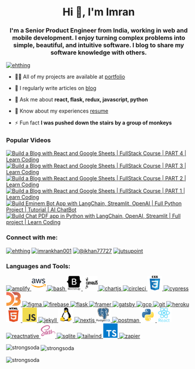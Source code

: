 <h1 align="center">Hi 👋, I'm Imran</h1>
<h3 align="center">I'm a Senior Product Engineer from India, working in web and mobile development. I enjoy turning complex problems into simple, beautiful, and intuitive software. I blog to share my software knowledge with others.</h3>

<p align="left"> <a href="https://twitter.com/ehthing" target="blank"><img src="https://img.shields.io/twitter/follow/ehthing?logo=twitter&style=for-the-badge" alt="ehthing" /></a> </p>

- 👨‍💻 All of my projects are available at [portfolio](https://imran.wiki/portfolio)

- 📝 I regularly write articles on [blog](https://imran.wiki/blog)

- 💬 Ask me about **react, flask, redux, javascript, python**

- 📄 Know about my experiences [resume](https://imran.wiki/resume)

- ⚡ Fun fact **I was pushed down the stairs by a group of monkeys**

### Popular Videos
<!-- BEGIN YOUTUBE-CARDS -->
[![Build a Blog with React and Google Sheets | FullStack Course | PART 4 | Learn Coding](https://ytcards.demolab.com/?id=bjr1xjvcT4I&title=Build+a+Blog+with+React+and+Google+Sheets+%7C+FullStack+Course+%7C+PART+4+%7C+Learn+Coding&lang=en&timestamp=1707879618&background_color=%230d1117&title_color=%23ffffff&stats_color=%23dedede&max_title_lines=1&width=250&border_radius=5 "Build a Blog with React and Google Sheets | FullStack Course | PART 4 | Learn Coding")](https://www.youtube.com/watch?v=bjr1xjvcT4I)
[![Build a Blog with React and Google Sheets | FullStack Course | PART 3 | Learn Coding](https://ytcards.demolab.com/?id=nWCAjEKFFo4&title=Build+a+Blog+with+React+and+Google+Sheets+%7C+FullStack+Course+%7C+PART+3+%7C+Learn+Coding&lang=en&timestamp=1707793225&background_color=%230d1117&title_color=%23ffffff&stats_color=%23dedede&max_title_lines=1&width=250&border_radius=5 "Build a Blog with React and Google Sheets | FullStack Course | PART 3 | Learn Coding")](https://www.youtube.com/watch?v=nWCAjEKFFo4)
[![Build a Blog with React and Google Sheets | FullStack Course | PART 2 | Learn Coding](https://ytcards.demolab.com/?id=7Iqt1J87jao&title=Build+a+Blog+with+React+and+Google+Sheets+%7C+FullStack+Course+%7C+PART+2+%7C+Learn+Coding&lang=en&timestamp=1707716881&background_color=%230d1117&title_color=%23ffffff&stats_color=%23dedede&max_title_lines=1&width=250&border_radius=5 "Build a Blog with React and Google Sheets | FullStack Course | PART 2 | Learn Coding")](https://www.youtube.com/watch?v=7Iqt1J87jao)
[![Build a Blog with React and Google Sheets | FullStack Course | PART 1 | Learn Coding](https://ytcards.demolab.com/?id=8mhYdZCMjMc&title=Build+a+Blog+with+React+and+Google+Sheets+%7C+FullStack+Course+%7C+PART+1+%7C+Learn+Coding&lang=en&timestamp=1707716669&background_color=%230d1117&title_color=%23ffffff&stats_color=%23dedede&max_title_lines=1&width=250&border_radius=5 "Build a Blog with React and Google Sheets | FullStack Course | PART 1 | Learn Coding")](https://www.youtube.com/watch?v=8mhYdZCMjMc)
[![Build Eminem Bot App with LangChain, Streamlit, OpenAI | Full Python Project | Tutorial | AI ChatBot](https://ytcards.demolab.com/?id=a2shHB4MRZ4&title=Build+Eminem+Bot+App+with+LangChain%2C+Streamlit%2C+OpenAI+%7C+Full+Python+Project+%7C+Tutorial+%7C+AI+ChatBot&lang=en&timestamp=1707033840&background_color=%230d1117&title_color=%23ffffff&stats_color=%23dedede&max_title_lines=1&width=250&border_radius=5 "Build Eminem Bot App with LangChain, Streamlit, OpenAI | Full Python Project | Tutorial | AI ChatBot")](https://www.youtube.com/watch?v=a2shHB4MRZ4)
[![Build Chat PDF app in Python with LangChain, OpenAI, Streamlit | Full project | Learn Coding](https://ytcards.demolab.com/?id=WYzFzZg4YZI&title=Build+Chat+PDF+app+in+Python+with+LangChain%2C+OpenAI%2C+Streamlit+%7C+Full+project+%7C+Learn+Coding&lang=en&timestamp=1706955638&background_color=%230d1117&title_color=%23ffffff&stats_color=%23dedede&max_title_lines=1&width=250&border_radius=5 "Build Chat PDF app in Python with LangChain, OpenAI, Streamlit | Full project | Learn Coding")](https://www.youtube.com/watch?v=WYzFzZg4YZI)
<!-- END YOUTUBE-CARDS -->


<h3 align="left">Connect with me:</h3>
<p align="left">
<a href="https://twitter.com/ehthing" target="blank"><img align="center" src="https://raw.githubusercontent.com/rahuldkjain/github-profile-readme-generator/master/src/images/icons/Social/twitter.svg" alt="ehthing" height="30" width="40" /></a>
<a href="https://linkedin.com/in/imrankhan001" target="blank"><img align="center" src="https://raw.githubusercontent.com/rahuldkjain/github-profile-readme-generator/master/src/images/icons/Social/linked-in-alt.svg" alt="imrankhan001" height="30" width="40" /></a>
<a href="https://medium.com/@ikhan77727" target="blank"><img align="center" src="https://raw.githubusercontent.com/rahuldkjain/github-profile-readme-generator/master/src/images/icons/Social/medium.svg" alt="@ikhan77727" height="30" width="40" /></a>
<a href="https://www.youtube.com/c/jutsupoint" target="blank"><img align="center" src="https://raw.githubusercontent.com/rahuldkjain/github-profile-readme-generator/master/src/images/icons/Social/youtube.svg" alt="jutsupoint" height="30" width="40" /></a>
</p>

<h3 align="left">Languages and Tools:</h3>
<p align="left"> <a href="https://aws.amazon.com/amplify/" target="_blank" rel="noreferrer"> <img src="https://docs.amplify.aws/assets/logo-dark.svg" alt="amplify" width="40" height="40"/> </a> <a href="https://aws.amazon.com" target="_blank" rel="noreferrer"> <img src="https://raw.githubusercontent.com/devicons/devicon/master/icons/amazonwebservices/amazonwebservices-original-wordmark.svg" alt="aws" width="40" height="40"/> </a> <a href="https://www.gnu.org/software/bash/" target="_blank" rel="noreferrer"> <img src="https://www.vectorlogo.zone/logos/gnu_bash/gnu_bash-icon.svg" alt="bash" width="40" height="40"/> </a> <a href="https://getbootstrap.com" target="_blank" rel="noreferrer"> <img src="https://raw.githubusercontent.com/devicons/devicon/master/icons/bootstrap/bootstrap-plain-wordmark.svg" alt="bootstrap" width="40" height="40"/> </a> <a href="https://canvasjs.com" target="_blank" rel="noreferrer"> <img src="https://raw.githubusercontent.com/Hardik0307/Hardik0307/master/assets/canvasjs-charts.svg" alt="canvasjs" width="40" height="40"/> </a> <a href="https://www.chartjs.org" target="_blank" rel="noreferrer"> <img src="https://www.chartjs.org/media/logo-title.svg" alt="chartjs" width="40" height="40"/> </a> <a href="https://circleci.com" target="_blank" rel="noreferrer"> <img src="https://www.vectorlogo.zone/logos/circleci/circleci-icon.svg" alt="circleci" width="40" height="40"/> </a> <a href="https://www.w3schools.com/css/" target="_blank" rel="noreferrer"> <img src="https://raw.githubusercontent.com/devicons/devicon/master/icons/css3/css3-original-wordmark.svg" alt="css3" width="40" height="40"/> </a> <a href="https://www.cypress.io" target="_blank" rel="noreferrer"> <img src="https://raw.githubusercontent.com/simple-icons/simple-icons/6e46ec1fc23b60c8fd0d2f2ff46db82e16dbd75f/icons/cypress.svg" alt="cypress" width="40" height="40"/> </a> <a href="https://d3js.org/" target="_blank" rel="noreferrer"> <img src="https://raw.githubusercontent.com/devicons/devicon/master/icons/d3js/d3js-original.svg" alt="d3js" width="40" height="40"/> </a> <a href="https://www.figma.com/" target="_blank" rel="noreferrer"> <img src="https://www.vectorlogo.zone/logos/figma/figma-icon.svg" alt="figma" width="40" height="40"/> </a> <a href="https://firebase.google.com/" target="_blank" rel="noreferrer"> <img src="https://www.vectorlogo.zone/logos/firebase/firebase-icon.svg" alt="firebase" width="40" height="40"/> </a> <a href="https://flask.palletsprojects.com/" target="_blank" rel="noreferrer"> <img src="https://www.vectorlogo.zone/logos/pocoo_flask/pocoo_flask-icon.svg" alt="flask" width="40" height="40"/> </a> <a href="https://www.framer.com/" target="_blank" rel="noreferrer"> <img src="https://www.vectorlogo.zone/logos/framer/framer-icon.svg" alt="framer" width="40" height="40"/> </a> <a href="https://www.gatsbyjs.com/" target="_blank" rel="noreferrer"> <img src="https://www.vectorlogo.zone/logos/gatsbyjs/gatsbyjs-icon.svg" alt="gatsby" width="40" height="40"/> </a> <a href="https://cloud.google.com" target="_blank" rel="noreferrer"> <img src="https://www.vectorlogo.zone/logos/google_cloud/google_cloud-icon.svg" alt="gcp" width="40" height="40"/> </a> <a href="https://git-scm.com/" target="_blank" rel="noreferrer"> <img src="https://www.vectorlogo.zone/logos/git-scm/git-scm-icon.svg" alt="git" width="40" height="40"/> </a> <a href="https://heroku.com" target="_blank" rel="noreferrer"> <img src="https://www.vectorlogo.zone/logos/heroku/heroku-icon.svg" alt="heroku" width="40" height="40"/> </a> <a href="https://www.w3.org/html/" target="_blank" rel="noreferrer"> <img src="https://raw.githubusercontent.com/devicons/devicon/master/icons/html5/html5-original-wordmark.svg" alt="html5" width="40" height="40"/> </a> <a href="https://developer.mozilla.org/en-US/docs/Web/JavaScript" target="_blank" rel="noreferrer"> <img src="https://raw.githubusercontent.com/devicons/devicon/master/icons/javascript/javascript-original.svg" alt="javascript" width="40" height="40"/> </a> <a href="https://jekyllrb.com/" target="_blank" rel="noreferrer"> <img src="https://www.vectorlogo.zone/logos/jekyllrb/jekyllrb-icon.svg" alt="jekyll" width="40" height="40"/> </a> <a href="https://www.linux.org/" target="_blank" rel="noreferrer"> <img src="https://raw.githubusercontent.com/devicons/devicon/master/icons/linux/linux-original.svg" alt="linux" width="40" height="40"/> </a> <a href="https://nextjs.org/" target="_blank" rel="noreferrer"> <img src="https://cdn.worldvectorlogo.com/logos/nextjs-2.svg" alt="nextjs" width="40" height="40"/> </a> <a href="https://www.postgresql.org" target="_blank" rel="noreferrer"> <img src="https://raw.githubusercontent.com/devicons/devicon/master/icons/postgresql/postgresql-original-wordmark.svg" alt="postgresql" width="40" height="40"/> </a> <a href="https://postman.com" target="_blank" rel="noreferrer"> <img src="https://www.vectorlogo.zone/logos/getpostman/getpostman-icon.svg" alt="postman" width="40" height="40"/> </a> <a href="https://www.python.org" target="_blank" rel="noreferrer"> <img src="https://raw.githubusercontent.com/devicons/devicon/master/icons/python/python-original.svg" alt="python" width="40" height="40"/> </a> <a href="https://reactjs.org/" target="_blank" rel="noreferrer"> <img src="https://raw.githubusercontent.com/devicons/devicon/master/icons/react/react-original-wordmark.svg" alt="react" width="40" height="40"/> </a> <a href="https://reactnative.dev/" target="_blank" rel="noreferrer"> <img src="https://reactnative.dev/img/header_logo.svg" alt="reactnative" width="40" height="40"/> </a> <a href="https://sass-lang.com" target="_blank" rel="noreferrer"> <img src="https://raw.githubusercontent.com/devicons/devicon/master/icons/sass/sass-original.svg" alt="sass" width="40" height="40"/> </a> <a href="https://www.sqlite.org/" target="_blank" rel="noreferrer"> <img src="https://www.vectorlogo.zone/logos/sqlite/sqlite-icon.svg" alt="sqlite" width="40" height="40"/> </a> <a href="https://tailwindcss.com/" target="_blank" rel="noreferrer"> <img src="https://www.vectorlogo.zone/logos/tailwindcss/tailwindcss-icon.svg" alt="tailwind" width="40" height="40"/> </a> <a href="https://www.typescriptlang.org/" target="_blank" rel="noreferrer"> <img src="https://raw.githubusercontent.com/devicons/devicon/master/icons/typescript/typescript-original.svg" alt="typescript" width="40" height="40"/> </a> <a href="https://zapier.com" target="_blank" rel="noreferrer"> <img src="https://www.vectorlogo.zone/logos/zapier/zapier-icon.svg" alt="zapier" width="40" height="40"/> </a> </p>

<p><img align="left" src="https://github-readme-stats.vercel.app/api/top-langs?username=strongsoda&show_icons=true&locale=en&layout=compact" alt="strongsoda" /></p>

<p>&nbsp;<img align="center" src="https://github-readme-stats.vercel.app/api?username=strongsoda&show_icons=true&locale=en" alt="strongsoda" /></p>

<p><img align="center" src="https://github-readme-streak-stats.herokuapp.com/?user=strongsoda&" alt="strongsoda" /></p>
